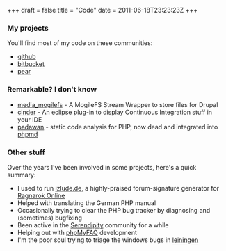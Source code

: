 +++
draft = false
title = "Code"
date = 2011-06-18T23:23:23Z
+++



### My projects

You'll find most of my code on these communities:

  * [github][]
  * [bitbucket][]
  * [pear][]


### Remarkable? I don't know

  * [media_mogilefs][] - A MogileFS Stream Wrapper to store files for Drupal
  * [cinder][] - An eclipse plug-in to display Continuous Integration stuff in your IDE
  * [padawan][] - static code analysis for PHP, now dead and integrated into [phpmd][]


### Other stuff

Over the years I've been involved in some projects, here's a quick summary:

  * I used to run [izlude.de][], a highly-praised forum-signature generator for [Ragnarok Online][euroro]
  * Helped with translating the German PHP manual
  * Occasionally trying to clear the PHP bug tracker by diagnosing and (sometimes) bugfixing
  * Been active in the [Serendipity][] community for a while
  * Helping out with [phpMyFAQ][] development
  * I'm the poor soul trying to triage the windows bugs in [leiningen][]


[github]: https://github.com/winks
[bitbucket]: https://bitbucket.org/wink
[pear]: http://pear.php.net/user/fa

[media_mogilefs]: https://github.com/winks/media_mogilefs
[cinder]: https://github.com/winks/cinder
[padawan]: https://github.com/winks/padawan
[phpmd]: https://github.com/phpmd/phpmd

[izlude.de]: http://izlude.de
[euroro]: http://euro-ro.net
[phpMyFAQ]: http://www.phpmyfaq.de
[leiningen]: http://leiningen.org

[Serendipity]: http://s9y.org


